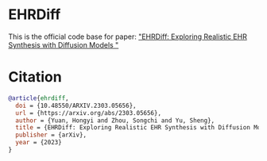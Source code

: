 # EHRDiff

This is the official code base for paper: ["EHRDiff: Exploring Realistic EHR Synthesis with Diffusion Models
"](https://arxiv.org/abs/2303.05656)

# Citation
```bibtex
@article{ehrdiff,
  doi = {10.48550/ARXIV.2303.05656},
  url = {https://arxiv.org/abs/2303.05656},
  author = {Yuan, Hongyi and Zhou, Songchi and Yu, Sheng},
  title = {EHRDiff: Exploring Realistic EHR Synthesis with Diffusion Models},
  publisher = {arXiv},
  year = {2023}
}
```
